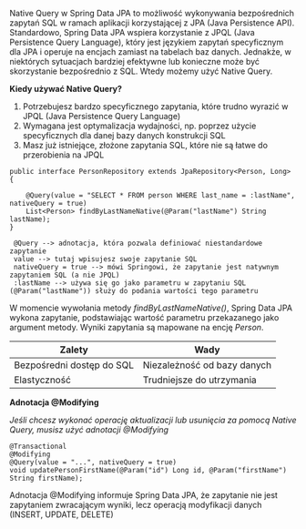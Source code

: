 Native Query w Spring Data JPA to możliwość wykonywania bezpośrednich zapytań SQL w ramach aplikacji korzystającej z JPA (Java Persistence API). Standardowo, Spring Data JPA wspiera korzystanie z JPQL (Java Persistence Query Language), który jest językiem zapytań specyficznym dla JPA i operuje na encjach zamiast na tabelach baz danych. Jednakże, w niektórych sytuacjach bardziej efektywne lub konieczne może być skorzystanie bezpośrednio z SQL. Wtedy możemy użyć Native Query.

**Kiedy używać Native Query?**
1. Potrzebujesz bardzo specyficznego zapytania, które trudno wyrazić w JPQL (Java Persistence Query Language)
2. Wymagana jest optymalizacja wydajności, np. poprzez użycie specyficznych dla danej bazy danych konstrukcji SQL
3. Masz już istniejące, złożone zapytania SQL, które nie są łatwe do przerobienia na JPQL

```
public interface PersonRepository extends JpaRepository<Person, Long> {

	@Query(value = "SELECT * FROM person WHERE last_name = :lastName", nativeQuery = true)
	List<Person> findByLastNameNative(@Param("lastName") String lastName);
}

 @Query --> adnotacja, która pozwala definiować niestandardowe zapytanie
 value --> tutaj wpisujesz swoje zapytanie SQL
 nativeQuery = true --> mówi Springowi, że zapytanie jest natywnym zapytaniem SQL (a nie JPQL)
 :lastName --> używa się go jako parametru w zapytaniu SQL (@Param("lastName")) służy do podania wartości tego parametru
```

W momencie wywołania metody *findByLastNameNative()*, Spring Data JPA wykona zapytanie, podstawiając wartość parametru przekazanego jako argument metody. Wyniki zapytania są mapowane na encję *Person*.


| Zalety                    | Wady                        |
| ------------------------- | --------------------------- |
| Bezpośredni dostęp do SQL | Niezależność od bazy danych |
| Elastyczność              | Trudniejsze do utrzymania   |
**Adnotacja @Modifying**

*Jeśli chcesz wykonać operację aktualizacji lub usunięcia za pomocą Native Query, musisz użyć adnotacji @Modifying*

```
@Transactional
@Modifying
@Query(value = "...", nativeQuery = true)
void updatePersonFirstName(@Param("id") Long id, @Param("firstName") String firstName);
```

Adnotacja @Modifying informuje Spring Data JPA, że zapytanie nie jest zapytaniem zwracającym wyniki, lecz operacją modyfikacji danych (INSERT, UPDATE, DELETE)